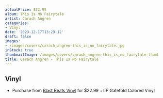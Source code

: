 ```yaml
---
actualPrice: $22.99
album: This Is No Fairytale
artist: Carach Angren
categories:
- Vinyl
date: '2023-12-17T13:29:12'
draft: false
images:
- /images/covers/carach_angren-this_is_no_fairytale.jpg
inStock: true
thumbnailImage: /images/covers/carach_angren-this_is_no_fairytale-thumb.jpg
title: Carach Angren - This Is No Fairytale
---
```


## Vinyl
* Purchase from [Blast Beats Vinyl](https://blastbeatsvinyl.com/products/carach-angren-this-is-no-fairytale-lp-gatefold-colored-vinyl) for $22.99 :: LP Gatefold Colored Vinyl
